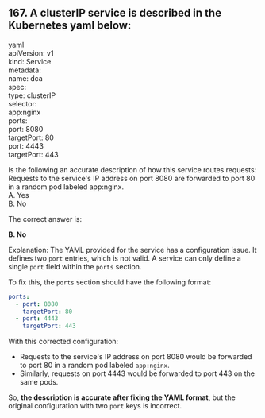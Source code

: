 ## 167. A clusterIP service is described in the Kubernetes yaml below:
yaml  
apiVersion: v1  
kind: Service  
metadata:  
name: dca  
spec:  
type: clusterIP  
selector:  
app:nginx  
ports:  
port: 8080  
targetPort: 80  
port: 4443  
targetPort: 443  

Is the following an accurate description of how this service routes requests:  
Requests to the service's IP address on port 8080 are forwarded to port 80 in a random pod labeled app:nginx.  
A. Yes  
B. No  

The correct answer is:

**B. No**

Explanation:
The YAML provided for the service has a configuration issue. It defines two `port` entries, which is not valid. A service can only define a single `port` field within the `ports` section.

To fix this, the `ports` section should have the following format:

```yaml
ports:
  - port: 8080
    targetPort: 80
  - port: 4443
    targetPort: 443
```

With this corrected configuration:
- Requests to the service's IP address on port 8080 would be forwarded to port 80 in a random pod labeled `app:nginx`.
- Similarly, requests on port 4443 would be forwarded to port 443 on the same pods.

So, **the description is accurate after fixing the YAML format**, but the original configuration with two `port` keys is incorrect.

